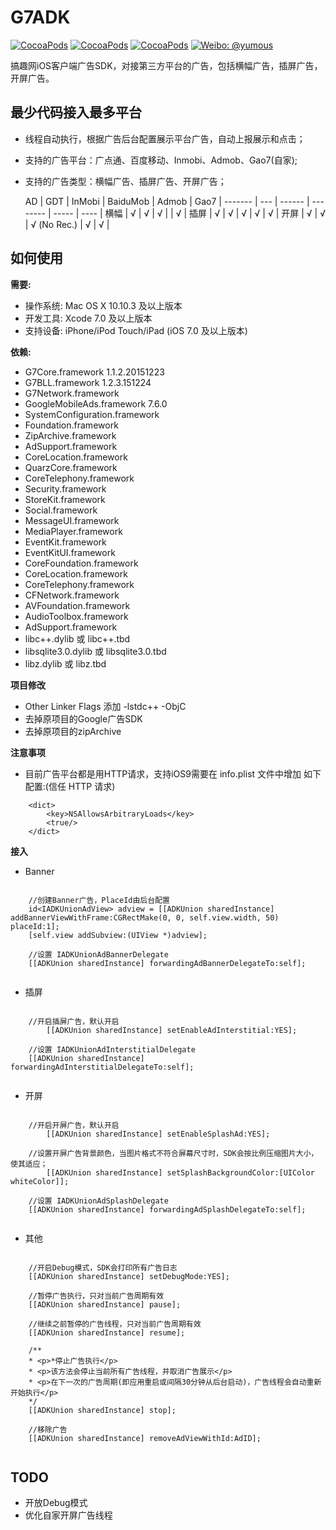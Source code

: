 # G7ADK

[![CocoaPods](https://img.shields.io/cocoapods/v/FLEX.svg)](http://cocoapods.org/?q=G7ADK)
 [![CocoaPods](https://img.shields.io/cocoapods/l/FLEX.svg)](https://github.com/gao7ios/G7ADK/blob/master/LICENSE)
 [![CocoaPods](https://img.shields.io/cocoapods/p/FLEX.svg)]()
 [![Weibo: @yumous](https://img.shields.io/badge/contact-@aboutios-blue.svg?style=flat)](http://weibo.com/aboutios)

搞趣网iOS客户端广告SDK，对接第三方平台的广告，包括横幅广告，插屏广告，开屏广告。

## 最少代码接入最多平台

- 线程自动执行，根据广告后台配置展示平台广告，自动上报展示和点击；
- 支持的广告平台：广点通、百度移动、Inmobi、Admob、Gao7(自家);
- 支持的广告类型：横幅广告、插屏广告、开屏广告；

  AD	| GDT | InMobi |     BaiduMob   | Admob | Gao7 |
-------	| --- | ------ |     --------   | ----- | ---- |
横幅    	|  √  |   √    |    √           |       |  √   |
插屏    	|  √  |   √    |    √           |  √    |  √   |
开屏    	|  √  |   √    |    √ (No Rec.) |  √    |  √   |




## 如何使用


**需要:**

- 操作系统: Mac OS X 10.10.3 及以上版本 
- 开发工具: Xcode 7.0 及以上版本 
- 支持设备: iPhone/iPod Touch/iPad (iOS 7.0 及以上版本)

**依赖:**

- G7Core.framework 1.1.2.20151223
- G7BLL.framework 1.2.3.151224
- G7Network.framework
- GoogleMobileAds.framework 7.6.0
- SystemConfiguration.framework
- Foundation.framework
- ZipArchive.framework
- AdSupport.framework
- CoreLocation.framework
- QuarzCore.framework
- CoreTelephony.framework
- Security.framework
- StoreKit.framework
- Social.framework
- MessageUI.framework
- MediaPlayer.framework
- EventKit.framework
- EventKitUI.framework
- CoreFoundation.framework
- CoreLocation.framework
- CoreTelephony.framework
- CFNetwork.framework
- AVFoundation.framework
- AudioToolbox.framework
- AdSupport.framework
- libc++.dylib 或 libc++.tbd
- libsqlite3.0.dylib 或 libsqlite3.0.tbd
- libz.dylib 或 libz.tbd


**项目修改**

- Other Linker Flags 添加 -lstdc++  -ObjC
- 去掉原项目的Google广告SDK
- 去掉原项目的zipArchive


**注意事项**

- 目前广告平台都是用HTTP请求，支持iOS9需要在 info.plist 文件中增加 
如下配置:(信任 HTTP 请求)

```
	<dict>
		<key>NSAllowsArbitraryLoads</key>
		<true/>
	</dict>
```


**接入**

- Banner

```objc
	
	//创建Banner广告，PlaceId由后台配置
	id<IADKUnionAdView> adview = [[ADKUnion sharedInstance] addBannerViewWithFrame:CGRectMake(0, 0, self.view.width, 50) placeId:1];
	[self.view addSubview:(UIView *)adview];
	
	//设置 IADKUnionAdBannerDelegate
	[[ADKUnion sharedInstance] forwardingAdBannerDelegateTo:self];
	
```


- 插屏

```objc
	
	//开启插屏广告，默认开启
		[[ADKUnion sharedInstance] setEnableAdInterstitial:YES];
	
	//设置 IADKUnionAdInterstitialDelegate
	[[ADKUnion sharedInstance] forwardingAdInterstitialDelegateTo:self];
	
```

- 开屏


```objc
	
	//开启开屏广告，默认开启
		[[ADKUnion sharedInstance] setEnableSplashAd:YES];
	
	//设置开屏广告背景颜色，当图片格式不符合屏幕尺寸时，SDK会按比例压缩图片大小，使其适应；
		[[ADKUnion sharedInstance] setSplashBackgroundColor:[UIColor whiteColor]];
		
	//设置 IADKUnionAdSplashDelegate
	[[ADKUnion sharedInstance] forwardingAdSplashDelegateTo:self];
	
```

- 其他

```objc

	//开启Debug模式，SDK会打印所有广告日志
	[[ADKUnion sharedInstance] setDebugMode:YES];
	
	//暂停广告执行，只对当前广告周期有效
	[[ADKUnion sharedInstance] pause];
	
	//继续之前暂停的广告线程，只对当前广告周期有效
	[[ADKUnion sharedInstance] resume];
	
	/**
 	* <p>*停止广告执行</p>
	* <p>该方法会停止当前所有广告线程，并取消广告展示</p>
	* <p>在下一次的广告周期(即应用重启或间隔30分钟从后台启动)，广告线程会自动重新开始执行</p>
 	*/
	[[ADKUnion sharedInstance] stop];
	
	//移除广告
	[[ADKUnion sharedInstance] removeAdViewWithId:AdID];
	
```


## TODO
- 开放Debug模式
- 优化自家开屏广告线程
